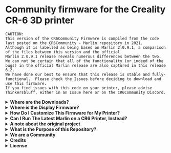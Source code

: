 # Community firmware for the Creality CR-6 3D printer

```
CAUTION:
This version of the CR6Community Firmware is compiled from the code last posted on the CR6Community - Marlin repository in 2021.
Although it is labelled as being based on Marlin 2.0.9.1, a comparison of the files between this version and the official
Marlin 2.0.9.1 release reveals numerous differences between the two.
We can not be certain that all of the functionality (or indeed of the bugs) in the official Marlin release are also captured in this release 6.2.
We have done our best to ensure that this release is stable and fully-functional.  Please check the Issues before deciding to download and use this firmware.
If you find issues with this code on your printer, please advise Thinkersbluff, either in an Issue here or on the CR6Community Discord.
```

<details>
<summary><strong>Where are the Downloads?</strong></summary>
To download a pre-compiled firmware.bin for a CR6-SE or CR6-MAX printer in stock configuration, see [the LATEST RELEASE FILES folder](https://github.com/Thinkersbluff/CR6Community-Marlin_TB/tree/debug_e-steps/LATEST%20RELEASE%20FILES). 
 
If your printer is a CR6-SE or CR-6-MAX in stock condition, you will see a .zip file in the Assets section of the latest Release, whose name best describes your printer.
Download and extract that file, read any included notes, and flash the included firmware to your printer.
</details>

<details>
<summary><strong>Where is the Display Firmware?</strong></summary>
There is a copy of the DWIN_SET folder in the .zip file you download (unless your printer does not use the stock TFT). 

If you are upgrading your CR6Community motherboard firmware from v6.1 to v6.2, you have no display firmware changes to make.  
Version 6.2 of the motherboard firmware works with [the refactored v1.1.x display firmware.](https://github.com/CR6Community/CR-6-touchscreen)
 
If you are upgrading from Creality stock firmware to CR6Community v6.2, you should install the display firmware first for the most seamless experience as you then flash the motherboard.    

If you encounter problems installing the display firmware, try looking for help [here in the documentation:](https://github.com/CR6Community/CR-6-touchscreen)
</details>

<details>
<summary><strong>How Do I Customize This Firmware for My Printer?</strong></summary>
You actually have 'too many' options for customizing this firmware for your own printer(s), and documenting all of the possibilities for all levels of comfort and expertise is just proving too confusing, not helpful.  

For users comfortable using VSCode, Platformio, and shell scripts, this firmware compiles the same way as any other Marlin release.  

To make customizing the firmware 'accessible' for the rest of us, Thinkersbluff has built and provided a gui-based desktop utility that enables you to customize your firmware with 'a few clicks.'
 - See the quick-start guide, to get started.  
 - Let us know how we could do better, in the Discussions.

For the latest guidance on how to build a customized firmware.bin file for your specific printer (e.g. with a higher max nozzle temperature), please read [./docs/quick-start/readme.md](https://github.com/Thinkersbluff/CR6Community-Marlin_TB/blob/main/docs/quick-start/readme.md)
</details>

<details>
<summary><strong>Can I Run The Latest Marlin on a CR6 Printer, Instead?</strong></summary>
Yes, you can.  

### Option 1: Octoprint
You can use Octoprint as your display/control firmware and flash the latest Marlin to your printer motherboard.
You will not be able to use the stock firmware or Community Firmware to activate the t TFT any more, but that might not matter to you.

### Option 2: BTT TFT in LCD Mode
If you have a BTT SKR CR6 motherboard and a BTT TFT display, you might find that you can flash the current version of Marlin to your printer, and use it with the Marlin UI.

### Option 3: Use one of the Integrated Extui Interface Firmwares 
There are several 3rd party (external UI) options named in the code, but this Community Firmware is not one of them.

### Option 4: "Roll Your Own"
It looks like the DGUS-Reloaded display firmware for Marlin - one of the third-party firmwares for which an extui interface is still defined and maintained in the latest Marlin - was archived in 2022.
A bold "developer type" may be able to exploit that interface to integrate the CR6Community firmware with Marlin, just like the original project imagined...


_Please visit us on the Discord, or in the Discussions forum here, to let us know what you achieve, if you try any of the above options._
</details>

<details>
<summary><strong>A note about the original project</strong></summary>

The developers of the original CR6Community Firmware had hoped that the upstream Marlin3D team would merge their work back into the Marlin3D mainstream.
Unfortunately, the upstream developers pulled an early version of the project, just before the Community Firmware went therough a major refactoring.  By the time this code achieved its own feature enhancement goals, the GitHub Diff functionality could no longer support remerging the two streams.

Version 6.1 thus has become a dead-ended fork of Marlin, based on Marlin release 2.0.8.1.
Our development team had, however, also begun rebaselining to Marlin 2.9.0.1, when they stopped work back in 2021.
That code does not compile, and it contains a couple of bugs, but otherwise works fine with the refactored display firmware at version 1.1.

This project takes a snapshot of that work, fixes the bugs, and updates it to compile with the current versions of Platformio, VSCode, Git, and Python 3.12.3.
It also continues to use and extend the original accompanying test and development automation suite.
</details>

<details>
<summary><strong> What is the Purpose of this Repository?</strong></summary>

This fork of Marlin is meant for:

- Providing a stable version of the CR6 Community Firmware at version 6.2 (which is based on Marlin 2.0.9.1) for the CR-6 SE and MAX printers with Creality 4.5.2, 4.5.3 or 1.1.0.3 ERA motherboards or the [BTT SKR CR6](https://damsteen.nl/blog/2020/11/25/how-to-btt-skr-cr6-installation) motherboard
- Updating and documenting the accompanying development and test environment, to make it easier for non-programmers like Thinkersbluff who wish to support other printer variants.
</details>
<details>
<summary><strong>We are a Community</strong></summary>
## Community firmware support & communities

Get in touch with the original developers or Thinkersbluff! We [have our own Discord server](https://discord.gg/RKrxYy3Q9N).

This YouTube channel directly supports our CR6Community:

 - [Making Things Real 101 - CR6Community Support](https://youtube.com/@makingthingsreal101?feature=shared)

Other CR-6 communities exist:

- [Facebook independent CR-6 community](https://www.facebook.com/groups/cr6community)
- [Reddit /r/CR6](https://www.reddit.com/r/CR6/)

Communities hosted by Creality:

- [Official CR-6 user group](https://www.facebook.com/groups/CR6SECR6MAX)
- [Official Creality user group](https://www.facebook.com/groups/creality3dofficial)

Other communities:

- [Reddit /r/3dprinting](https://www.reddit.com/r/3dprinting/)

### General Marlin support

For general Marlin support, please check:

- [Marlin Documentation](http://marlinfw.org) - Official Marlin documentation
- [Marlin Discord](https://discord.gg/n5NJ59y) - Discuss issues with Marlin users and developers
- Facebook Group ["Marlin Firmware"](https://www.facebook.com/groups/1049718498464482/)
- RepRap.org [Marlin Forum](http://forums.reprap.org/list.php?415)
- Facebook Group ["Marlin Firmware for 3D Printers"](https://www.facebook.com/groups/3Dtechtalk/)
- [Marlin Configuration](https://www.youtube.com/results?search_query=marlin+configuration) on YouTube


## Reporting issues
- Please submit your questions and concerns in the [issue tracker](https://github.com/Thinkersbluff/CR6Community-Marlin_TB/issues)
- Submit **bug fixes** as pull requests to the current active default branch (`extui`)
- Follow the [coding standards](https://marlinfw.org/docs/development/coding_standards.html)
</details>

<details>
<summary><strong>Credits</strong></summary>

The current core CR-6 Community firmware dev team consists of:

 - Sebastiaan Dammann [[@Sebazzz](https://github.com/Sebazzz)] - Netherlands &nbsp; ([Donate](https://www.paypal.com/donate?hosted_button_id=YCH72S6WZQ5X4) ([Profile](https://www.paypal.com/paypalme/sebastiaandammann)) | [Website](https://damsteen.nl))
 - Juan Rodriguez [[@Nushio](https://github.com/Nushio)] - Mexico
 - Romain [[@grobux](https://github.com/grobux)] - France ([Donate](https://www.paypal.com/donate?hosted_button_id=CP2SAW4W9RBT4))
 - Nick Acker [[@nickacker](https://github.com/nickacker)] - USA
 - And more...

We stand on the shoulders of giants. Don't forget to send your love [upstream too](https://github.com/MarlinFirmware/Marlin)!
</details>

<details>
<summary><strong>License</strong></summary>

Marlin and the Creality CR-6 Community Firmware is published under the [GPL license](/LICENSE) because we believe in open development. The GPL comes with both rights and obligations. Whether you use Marlin firmware as the driver for your open or closed-source product, you must keep Marlin open, and you must provide your compatible Marlin source code to end users upon request. The most straightforward way to comply with the Marlin license is to make a fork of Marlin on Github, perform your modifications, and direct users to your modified fork.

While we can't prevent the use of this code in products (3D printers, CNC, etc.) that are closed source or crippled by a patent, we would prefer that you choose another firmware or, better yet, make your own.
</details>
